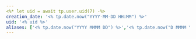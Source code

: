 ```yaml
---
<%* let uid = await tp.user.uid(7) -%>
creation_date: '<% tp.date.now("YYYY-MM-DD HH:MM") %>'
uid: '<% uid %>'
aliases: ['<% tp.date.now("YYYY MMMM DD") %>','<% tp.date.now("D MMMM YYYY") %>','<% tp.date.now("MMMM D, YYYY") %>']
---
```

